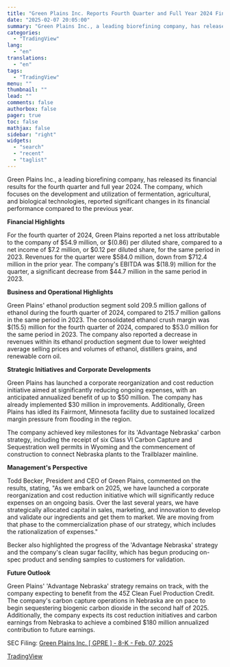 ```yaml
---
title: "Green Plains Inc. Reports Fourth Quarter and Full Year 2024 Financial Results"
date: "2025-02-07 20:05:00"
summary: "Green Plains Inc., a leading biorefining company, has released its financial results for the fourth quarter and full year 2024. The company, which focuses on the development and utilization of fermentation, agricultural, and biological technologies, reported significant changes in its financial performance compared to the previous year. Financial Highlights For..."
categories:
  - "TradingView"
lang:
  - "en"
translations:
  - "en"
tags:
  - "TradingView"
menu: ""
thumbnail: ""
lead: ""
comments: false
authorbox: false
pager: true
toc: false
mathjax: false
sidebar: "right"
widgets:
  - "search"
  - "recent"
  - "taglist"
---
```


Green Plains Inc., a leading biorefining company, has released its financial results for the fourth quarter and full year 2024. The company, which focuses on the development and utilization of fermentation, agricultural, and biological technologies, reported significant changes in its financial performance compared to the previous year.

**Financial Highlights**

For the fourth quarter of 2024, Green Plains reported a net loss attributable to the company of $54.9 million, or $(0.86) per diluted share, compared to a net income of $7.2 million, or $0.12 per diluted share, for the same period in 2023. Revenues for the quarter were $584.0 million, down from $712.4 million in the prior year. The company's EBITDA was $(18.9) million for the quarter, a significant decrease from $44.7 million in the same period in 2023.

**Business and Operational Highlights**

Green Plains' ethanol production segment sold 209.5 million gallons of ethanol during the fourth quarter of 2024, compared to 215.7 million gallons in the same period in 2023. The consolidated ethanol crush margin was $(15.5) million for the fourth quarter of 2024, compared to $53.0 million for the same period in 2023. The company also reported a decrease in revenues within its ethanol production segment due to lower weighted average selling prices and volumes of ethanol, distillers grains, and renewable corn oil.

**Strategic Initiatives and Corporate Developments**

Green Plains has launched a corporate reorganization and cost reduction initiative aimed at significantly reducing ongoing expenses, with an anticipated annualized benefit of up to $50 million. The company has already implemented $30 million in improvements. Additionally, Green Plains has idled its Fairmont, Minnesota facility due to sustained localized margin pressure from flooding in the region.

The company achieved key milestones for its 'Advantage Nebraska' carbon strategy, including the receipt of six Class VI Carbon Capture and Sequestration well permits in Wyoming and the commencement of construction to connect Nebraska plants to the Trailblazer mainline.

**Management's Perspective**

Todd Becker, President and CEO of Green Plains, commented on the results, stating, "As we embark on 2025, we have launched a corporate reorganization and cost reduction initiative which will significantly reduce expenses on an ongoing basis. Over the last several years, we have strategically allocated capital in sales, marketing, and innovation to develop and validate our ingredients and get them to market. We are moving from that phase to the commercialization phase of our strategy, which includes the rationalization of expenses."

Becker also highlighted the progress of the 'Advantage Nebraska' strategy and the company's clean sugar facility, which has begun producing on-spec product and sending samples to customers for validation.

**Future Outlook**

Green Plains' 'Advantage Nebraska' strategy remains on track, with the company expecting to benefit from the 45Z Clean Fuel Production Credit. The company's carbon capture operations in Nebraska are on pace to begin sequestering biogenic carbon dioxide in the second half of 2025. Additionally, the company expects its cost reduction initiatives and carbon earnings from Nebraska to achieve a combined $180 million annualized contribution to future earnings.

SEC Filing: [Green Plains Inc. [ GPRE ] - 8-K - Feb. 07, 2025](https://www.sec.gov/Archives/edgar/data/1309402/000130940225000005/gpre-20250207.htm)

[TradingView](https://www.tradingview.com/news/tradingview:f516a0ba1ca45:0-green-plains-inc-reports-fourth-quarter-and-full-year-2024-financial-results/)
